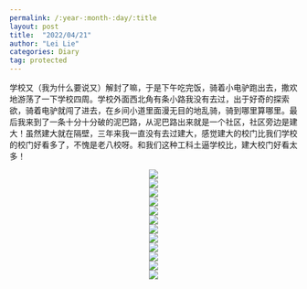```yaml
---
permalink: /:year-:month-:day/:title
layout: post
title:  "2022/04/21"
author: "Lei Lie"
categories: Diary
tag: protected
---
```


学校又（我为什么要说又）解封了嘛，于是下午吃完饭，骑着小电驴跑出去，撒欢地游荡了一下学校四周。学校外面西北角有条小路我没有去过，出于好奇的探索欲，骑着电驴就闯了进去，在乡间小道里面漫无目的地乱骑，骑到哪里算哪里。最后我来到了一条十分十分破的泥巴路，从泥巴路出来就是一个社区，社区旁边是建大！虽然建大就在隔壁，三年来我一直没有去过建大，感觉建大的校门比我们学校的校门好看多了，不愧是老八校呀。和我们这种工科土逼学校比，建大校门好看太多！

<div align=center><img src="../../images/img-2022-04-21/img1.webp"/></div>

<div align=center><img src="../../images/img-2022-04-21/img2.webp"/></div>

<div align=center><img src="../../images/img-2022-04-21/img3.webp"/></div>

<div align=center><img src="../../images/img-2022-04-21/img4.webp"/></div>

<div align=center><img src="../../images/img-2022-04-21/img5.webp"/></div>

<div align=center><img src="../../images/img-2022-04-21/img6.webp"/></div>

<div align=center><img src="../../images/img-2022-04-21/img7.webp"/></div>

<div align=center><img src="../../images/img-2022-04-21/img8.webp"/></div>

<div align=center><img src="../../images/img-2022-04-21/img9.webp"/></div>

<div align=center><img src="../../images/img-2022-04-21/img10.webp"/></div>

<div align=center><img src="../../images/img-2022-04-21/img11.webp"/></div>

<div align=center><img src="../../images/img-2022-04-21/img12.webp"/></div>